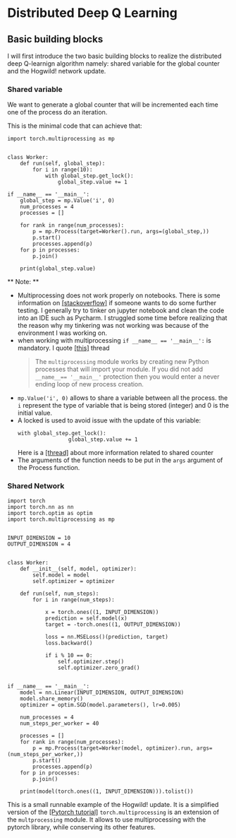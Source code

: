# Distributed Deep Q Learning

## Basic building blocks

I will first introduce the two basic building blocks to realize the distributed deep Q-learnign algorithm
namely: shared variable for the global counter and the Hogwild! network update.

### Shared variable

We want to generate a global counter that will be incremented each time one of the process
do an iteration.

This is the minimal code that can achieve that:

```
import torch.multiprocessing as mp


class Worker:
    def run(self, global_step):
        for i in range(10):
            with global_step.get_lock():
                global_step.value += 1

if __name__ == '__main__':
    global_step = mp.Value('i', 0)
    num_processes = 4
    processes = []

    for rank in range(num_processes):
        p = mp.Process(target=Worker().run, args=(global_step,))
        p.start()
        processes.append(p)
    for p in processes:
        p.join()

    print(global_step.value)
```

** Note: **
* Multiprocessing does not work properly on notebooks. There is some information on [[stackoverflow]](https://stackoverflow.com/questions/48846085/python-multiprocessing-within-jupyter-notebook) 
if someone wants to do some further testing. I generally try to tinker on jupyter notebook and clean the code into an
IDE such as Pycharm. I struggled some time before realizing that the reason why my tinkering was not working was because 
of the environment I was working on.
* when working with multiprocessing `if __name__ == '__main__':` is mandatory. I quote [[this]]() thread
    >The `multiprocessing` module works by creating new Python processes that will import your module. If you did not add `__name__== '__main__'` protection then you would enter a never ending loop of new process creation.
* `mp.Value('i', 0)` allows to share a variable between all the process. the `i` represent the type of variable that is 
being stored (integer) and 0 is the initial value. 
* A locked is used to avoid issue with the update of this variable:
    ```
    with global_step.get_lock():
                    global_step.value += 1
    ```
    Here is a [[thread]](https://stackoverflow.com/questions/2080660/python-multiprocessing-and-a-shared-counter) about more 
    information related to shared counter
* The arguments of the function needs to be put in the `args` argument of the Process function.

### Shared Network

```
import torch
import torch.nn as nn
import torch.optim as optim
import torch.multiprocessing as mp


INPUT_DIMENSION = 10
OUTPUT_DIMENSION = 4


class Worker:
    def __init__(self, model, optimizer):
        self.model = model
        self.optimizer = optimizer

    def run(self, num_steps):
        for i in range(num_steps):

            x = torch.ones((1, INPUT_DIMENSION))
            prediction = self.model(x)
            target = -torch.ones((1, OUTPUT_DIMENSION))

            loss = nn.MSELoss()(prediction, target)
            loss.backward()

            if i % 10 == 0:
                self.optimizer.step()
                self.optimizer.zero_grad()


if __name__ == '__main__':
    model = nn.Linear(INPUT_DIMENSION, OUTPUT_DIMENSION)
    model.share_memory()
    optimizer = optim.SGD(model.parameters(), lr=0.005)

    num_processes = 4
    num_steps_per_worker = 40

    processes = []
    for rank in range(num_processes):
        p = mp.Process(target=Worker(model, optimizer).run, args=(num_steps_per_worker,))
        p.start()
        processes.append(p)
    for p in processes:
        p.join()

    print(model(torch.ones((1, INPUT_DIMENSION))).tolist())
```

This is a small runnable example of the Hogwild! update. It is a simplified version of the [[Pytorch tutorial]](https://pytorch.org/docs/stable/notes/multiprocessing.html)
`torch.multiprocessing` is an extension of the `multprocessing` module. It allows to use multiprocessing with the pytorch 
library, while conserving its other features.